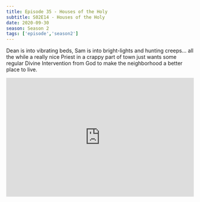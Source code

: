 ```yaml
---
title: Episode 35 - Houses of the Holy
subtitle: S02E14 - Houses of the Holy 
date: 2020-09-30
season: Season 2
tags: ['episode','season2']
---
```


Dean is into vibrating beds, Sam is into bright-lights and hunting creeps... all the while a really nice Priest in a crappy part of town just wants some regular Divine Intervention from God to make the neighborhood a better place to live.

<iframe src="https://cast.rocks/player/27557/Supernatural-35-Houses-of-Holy-take-2.mp3?episodeTitle=Episode%2035%20-%20Houses%20of%20the%20Holy&podcastTitle=Couple%20of%20Idjits&episodeDate=October%201st%2C%202020&imageURL=https%3A%2F%2Fcast.rocks%2Fhosting%2F27557%2Ffeeds%2FCAURZ.jpg" style="border: none; min-height: 265px; max-height: 320px; max-width: 558px; min-width: 270px; width: 100%; height: 100%;" scrollbars="no"></iframe>
